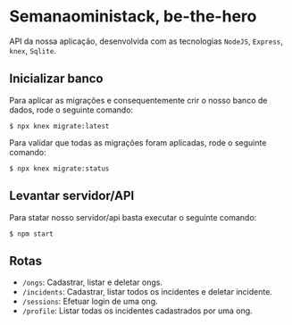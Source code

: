 # Semanaoministack, be-the-hero
API da nossa aplicação, desenvolvida com as tecnologias `NodeJS`, `Express`, `knex`, `Sqlite`.

## Inicializar banco
Para aplicar as migrações e consequentemente crir o nosso banco de dados, rode o seguinte comando:

    $ npx knex migrate:latest

Para validar que todas as migrações foram aplicadas, rode o seguinte comando:

    $ npx knex migrate:status

## Levantar servidor/API
Para statar nosso servidor/api basta executar o seguinte comando:

    $ npm start

## Rotas
 - `/ongs`: Cadastrar, listar e deletar ongs.
 - `/incidents`: Cadastrar, listar todos os incidentes e deletar incidente.
 - `/sessions`: Efetuar login de uma ong.
 - `/profile`: Listar todas os incidentes cadastrados por uma ong.
